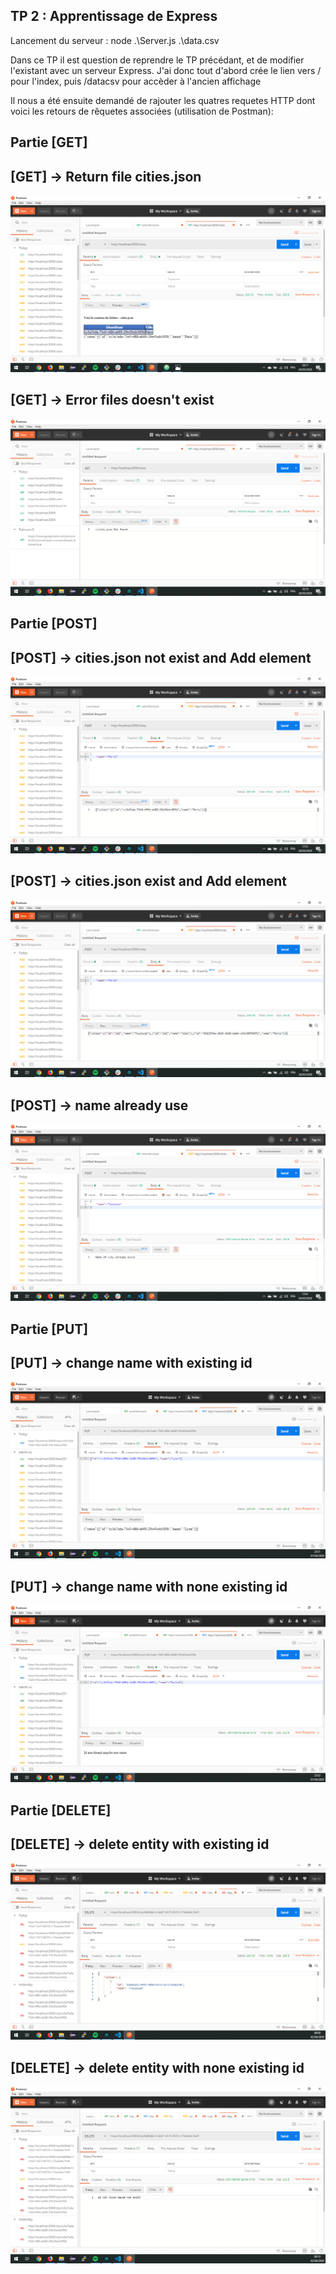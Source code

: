 ## TP 2 : Apprentissage de Express

Lancement du serveur : node .\Server.js .\data.csv

Dans ce TP il est question de reprendre le TP précédant, et de modifier l'existant avec un serveur Express.
J'ai donc tout d'abord crée le lien vers / pour l'index, puis /datacsv pour accèder à l'ancien affichage

Il nous a été ensuite demandé de rajouter les quatres requetes HTTP dont voici les retours de rêquetes associées (utilisation de Postman):

## Partie [GET]
## [GET] -> Return file cities.json

![Image description](Captures_postman/GET_cities_03.PNG)

## [GET] -> Error files doesn't exist

![Image description](Captures_postman/GET_cities_404NotFound_04.PNG)

## Partie [POST]
## [POST] -> cities.json not exist and Add element

![Image description](Captures_postman/post_new_file__name_05.PNG)

## [POST] -> cities.json exist and Add element

![Image description](Captures_postman/post_new_name_ok_06.PNG)

## [POST] -> name already use

![Image description](Captures_postman/post_already_name_exist_07.PNG)

## Partie [PUT]
## [PUT] -> change name with existing id

![Image description](Captures_postman/put_200_changeName_08.PNG)

## [PUT] -> change name with none existing id

![Image description](Captures_postman/put_500_id_notExist_09.PNG)

## Partie [DELETE]
## [DELETE] -> delete entity with existing id

![Image description](Captures_postman/delete_idExist_10.PNG)

## [DELETE] -> delete entity with none existing id

![Image description](Captures_postman/delete_idNotExist_11.PNG)
